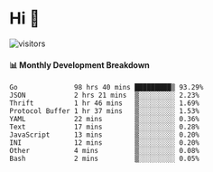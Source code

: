 # Hi 👋
 
![visitors](https://visitor-badge.glitch.me/badge?page_id=sorcererxw.sorcererx)

#### 📊 Monthly Development Breakdown

<!--START_SECTION:waka-->
```text
Go              98 hrs 40 mins █████████▒ 93.29%
JSON            2 hrs 21 mins  ▒░░░░░░░░░ 2.23%
Thrift          1 hr 46 mins   ▒░░░░░░░░░ 1.69%
Protocol Buffer 1 hr 37 mins   ▒░░░░░░░░░ 1.53%
YAML            22 mins        ▒░░░░░░░░░ 0.36%
Text            17 mins        ▒░░░░░░░░░ 0.28%
JavaScript      13 mins        ▒░░░░░░░░░ 0.20%
INI             12 mins        ▒░░░░░░░░░ 0.20%
Other           4 mins         ▒░░░░░░░░░ 0.08%
Bash            2 mins         ▒░░░░░░░░░ 0.05%
```
<!--END_SECTION:waka-->
